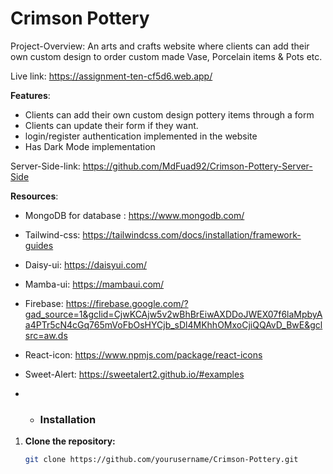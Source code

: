 # Crimson Pottery 

Project-Overview: An arts and crafts website where clients can add their own custom design to order custom made Vase, Porcelain items & Pots etc.

Live link: https://assignment-ten-cf5d6.web.app/

**Features**: 
- Clients can add their own custom design pottery items through  a form
- Clients can update their form if they want.
- login/register authentication implemented in the website
- Has Dark Mode implementation
  
Server-Side-link: https://github.com/MdFuad92/Crimson-Pottery-Server-Side

**Resources**:
- MongoDB for database : https://www.mongodb.com/
- Tailwind-css: https://tailwindcss.com/docs/installation/framework-guides
- Daisy-ui: https://daisyui.com/
- Mamba-ui: https://mambaui.com/
- Firebase: https://firebase.google.com/?gad_source=1&gclid=CjwKCAjw5v2wBhBrEiwAXDDoJWEX07f6laMpbyAa4PTr5cN4cGq765mVoFbOsHYCjb_sDl4MKhhOMxoCjiQQAvD_BwE&gclsrc=aw.ds
- React-icon: https://www.npmjs.com/package/react-icons
- Sweet-Alert: https://sweetalert2.github.io/#examples

- - ### Installation

1. **Clone the repository:**

   ```sh
   git clone https://github.com/yourusername/Crimson-Pottery.git

